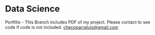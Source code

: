 # Data Science
Portfilio - This Branch includes PDF of my project. Please contact to see code if code is not included. checoparraluis@gmail.com
